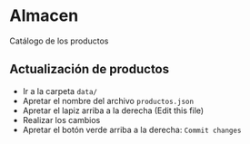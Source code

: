 # Almacen

Catálogo de los productos

## Actualización de productos

* Ir a la carpeta `data/`
* Apretar el nombre del archivo `productos.json`
* Apretar el lapiz arriba a la derecha (Edit this file)
* Realizar los cambios
* Apretar el botón verde arriba a la derecha: `Commit changes`